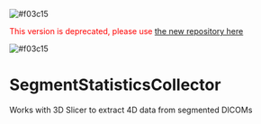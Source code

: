 ![#f03c15](https://placehold.it/15/f03c15/000000?text=+)
<p style='color:red'>This version is deprecated, please use <a href="https://github.com/mmoslehy/HyperpolarizedSegmentStats">the new repository here</a></p>

![#f03c15](https://placehold.it/15/f03c15/000000?text=+)

# SegmentStatisticsCollector
Works with 3D Slicer to extract 4D data from segmented DICOMs
